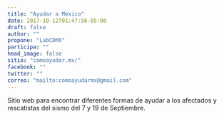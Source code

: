 ```yaml
---
title: "Ayudar a México"
date: 2017-10-12T01:47:56-05:00
draft: false
author: ""
propone: "LabCDMX"
participa: ""
head_image: false
sitio: "comoayudar.mx/"
facebook: ""
twitter: ""
correo: "mailto:comoayudarmx@gmail.com"
---
```

Sitio web para encontrar diferentes formas de ayudar a los afectados y rescatistas del sismo del 7 y 19 de Septiembre.

